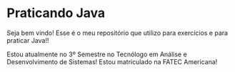 # Praticando Java
 Seja bem vindo! Esse é o meu repositório que utilizo para exercícios e para praticar Java!!

 Estou atualmente no 3º Semestre no Tecnólogo em Análise e Desenvolvimento de Sistemas! 
 Estou matriculado na FATEC Americana!
